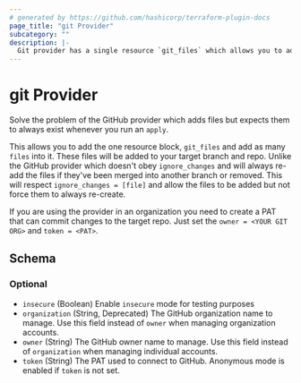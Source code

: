 ```yaml
---
# generated by https://github.com/hashicorp/terraform-plugin-docs
page_title: "git Provider"
subcategory: ""
description: |-
  Git provider has a single resource `git_files` which allows you to add files and/or ignore them unlike the github provider
---
```


# git Provider

Solve the problem of the GitHub provider which adds files but expects them to always exist whenever you run an `apply`.

This allows you to add the one resource block, `git_files` and add as many `files` into it. These files will be added to your
target branch and repo. Unlike the GitHub provider which doesn't obey `ignore_changes` and will always re-add the files if 
they've been merged into another branch or removed. This will respect `ignore_changes = [file]` and allow the files to be added
but not force them to always re-create.

If you are using the provider in an organization you need to create a PAT that can commit changes to the target repo.
Just set the `owner = <YOUR GIT ORG>` and `token = <PAT>`.

<!-- schema generated by tfplugindocs -->
## Schema

### Optional

- `insecure` (Boolean) Enable `insecure` mode for testing purposes
- `organization` (String, Deprecated) The GitHub organization name to manage. Use this field instead of `owner` when managing organization accounts.
- `owner` (String) The GitHub owner name to manage. Use this field instead of `organization` when managing individual accounts.
- `token` (String) The PAT used to connect to GitHub. Anonymous mode is enabled if `token` is not set.
